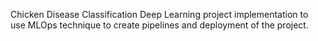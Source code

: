 Chicken Disease Classification Deep Learning project implementation to use MLOps technique to create pipelines and deployment of the project.
